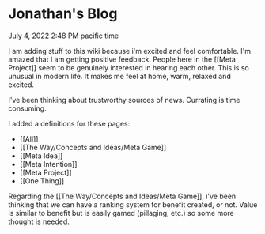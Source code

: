 # Jonathan's Blog
July 4, 2022 2:48 PM pacific time

I am adding stuff to this wiki because i'm excited and feel comfortable. I'm amazed that I am getting positive feedback. People here in the [[Meta Project]] seem to be genuinely interested in hearing each other. This is so unusual in modern life. It makes me feel at home, warm, relaxed and excited.

I've been thinking about trustworthy sources of news. Currating is time consuming.

I added a definitions for these pages:

- [[All]]  
- [[The Way/Concepts and Ideas/Meta Game]]  
- [[Meta Idea]]  
- [[Meta Intention]]  
- [[Meta Project]]  
- [[One Thing]]  

Regarding the [[The Way/Concepts and Ideas/Meta Game]], i've been thinking that we can have a ranking system for benefit created, or not. Value is similar to benefit but is easily gamed (pillaging, etc.) so some more thought is needed.
